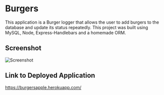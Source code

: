 # Burgers

This application is a Burger logger that allows the user to add burgers to the database and update its status repeatedly. This project was built using MySQL, Node, Express-Handlebars and a homemade ORM. 

## Screenshot

![Screenshot]()

## Link to Deployed Application

https://burgersapple.herokuapp.com/
